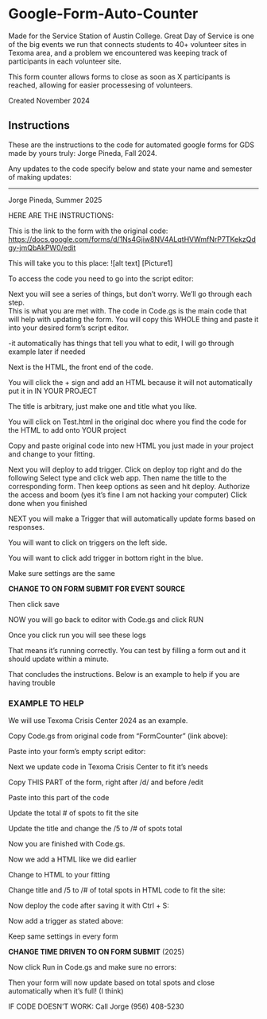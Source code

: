 # Google-Form-Auto-Counter
Made for the Service Station of Austin College. 
Great Day of Service is one of the big events we run that connects students to 40+ volunteer sites in Texoma area, and a problem we encountered was keeping track of participants in each volunteer site.

This form counter allows forms to close as soon as X participants is reached, allowing for easier processesing of volunteers.

Created November 2024









## Instructions

These are the instructions to the code for automated google forms for GDS made by yours truly: Jorge Pineda, Fall 2024. 


Any updates to the code specify below and state your name and semester of making updates:
____ ____ _____
Jorge Pineda, Summer 2025

HERE ARE THE INSTRUCTIONS: 

This is the link to the form with the original code: https://docs.google.com/forms/d/1Ns4Gjiw8NV4ALqtHVWmfNrP7TKekzQdgy-jmQbAkPW0/edit

This will take you to this place: 
![alt text] [Picture1]

To access the code you need to go into the script editor: 
 

Next you will see a series of things, but don’t worry. We’ll go through each step.  
This is what you are met with. The code in Code.gs is the main code that will help with updating the form. You will copy this WHOLE thing and paste it into your desired form’s script editor.

-it automatically has things that tell you what to edit, I will go through example later if 
needed

Next is the HTML, the front end of the code. 

You will click the + sign and add an HTML because it will not automatically put it in IN YOUR PROJECT

 

The title is arbitrary, just make one and title what you like. 


You will click on Test.html in the original doc where you find the code for the HTML to add onto YOUR project

 
Copy and paste original code into new HTML you just made in your project and change to your fitting. 




Next you will deploy to add trigger. Click on deploy top right and do the following 
Select type and click web app. Then name the title to the corresponding form. Then keep options as seen and hit deploy. Authorize the access and boom (yes it’s fine I am not hacking your computer) Click done when you finished



NEXT you will make a Trigger that will automatically update forms based on responses. 
 
You will want to click on triggers on the left side. 

 
You will want to click add trigger in bottom right in the blue. 

 
Make sure settings are the same

**CHANGE TO ON FORM SUBMIT FOR EVENT SOURCE**

Then click save


NOW you will go back to editor with Code.gs and click RUN
 
Once you click run you will see these logs 
 

That means it’s running correctly. You can test by filling a form out and it should update within a minute. 


That concludes the instructions. Below is an example to help if you are having trouble





### EXAMPLE TO HELP

We will use Texoma Crisis Center 2024 as an example.

 

Copy Code.gs from original code from “FormCounter” (link above): 
 

Paste into your form’s empty script editor: 

  

Next we update code in Texoma Crisis Center to fit it’s needs
 
Copy THIS PART of the form, right after /d/ and before /edit

 
Paste into this part of the code

 
Update the total # of spots to fit the site

 
Update the title and change the /5 to /# of spots total
 

Now you are finished with Code.gs.

Now we add a HTML like we did earlier

 

Change to HTML to your fitting
 
Change title and /5 to /# of total spots in HTML code to fit the site: 
 

Now deploy the code after saving it with Ctrl + S: 
 


Now add a trigger as stated above:

 
Keep same settings in every form

**CHANGE TIME DRIVEN TO ON FORM SUBMIT** (2025)

Now click Run in Code.gs and make sure no errors: 
 

Then your form will now update based on total spots and close automatically when it’s full! (I think)




IF CODE DOESN’T WORK: Call Jorge (956) 408-5230
